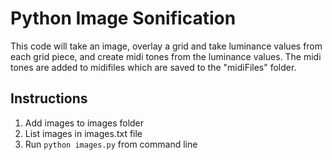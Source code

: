 # Python Image Sonification

This code will take an image, overlay a grid and take luminance values 
from each grid piece, and create midi tones from the luminance values.
The midi tones are added to midifiles which are saved to the "midiFiles"
folder. 

## Instructions
1) Add images to images folder
2) List images in images.txt file
3) Run `python images.py` from command line


